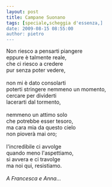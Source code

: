 ```yaml
---
layout: post
title: Campane Suonano
tags: [speciale,scheggia d'essenza,]
date: 2009-08-15 08:55:00
author: pietro
---
```

Non riesco a pensarti piangere<br/>eppure è talmente reale,<br/>che ci riesco a credere<br/>pur senza poter vedere,<br/><br/>non mi è dato consolarti<br/>poterti stringere nemmeno un momento,<br/>cercare per dividerti<br/>lacerarti dal tormento,<br/><br/>nemmeno un attimo solo<br/>che potrebbe esser tesoro,<br/>ma cara mia da questo cielo<br/>non pioverà mai oro;<br/><br/>l'incredibile ci avvolge<br/>quando meno l'aspettiamo,<br/>si avvera e ci travolge<br/>ma noi qui, resistiamo.<br/><br/><span style="font-style: italic">A Francesca e Anna...</span>
